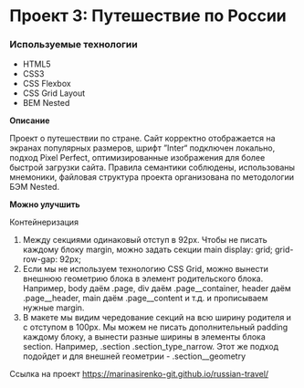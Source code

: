 # Проект 3: Путешествие по России

### Используемые технологии

* HTML5
* CSS3
* CSS Flexbox
* CSS Grid Layout
* BEM Nested

**Описание**

Проект о путешествии по стране.
Сайт корректно отображается на экранах популярных размеров, шрифт ”Inter“ подключен локально,
подход Pixel Perfect, оптимизированные изображения для более быстрой загрузки сайта. Правила семантики соблюдены,
использованы мнемоники, файловая структура проекта организована по методологии БЭМ Nested.

**Можно улучшить**

Контейнеризация
1. Между секциями одинаковый отступ в 92px. Чтобы не писать каждому блоку margin, можно задать секции main display: grid; grid-row-gap: 92px;
2. Если мы не используем технологию CSS Grid, можно вынести внешнюю геометрию блока в элемент родительского блока. Например, body даём .page, div даём .page__container, header даём .page__header,  main даём .page__content и т.д. и прописываем нужные margin.
3. В макете мы видим чередование секций на всю ширину родителя и с отступом в 100px. Мы можем не писать дополнительный padding каждому блоку, а вынести разные ширины в элементы блока section. Например, .section .section_type_narrow. Этот же подход подойдет и для внешней геометрии - .section__geometry

Ссылка на проект https://marinasirenko-git.github.io/russian-travel/

